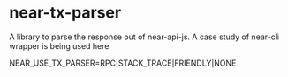 # near-tx-parser

A library to parse the response out of near-api-js. A case study of near-cli wrapper is being used here


NEAR_USE_TX_PARSER=RPC|STACK_TRACE|FRIENDLY|NONE